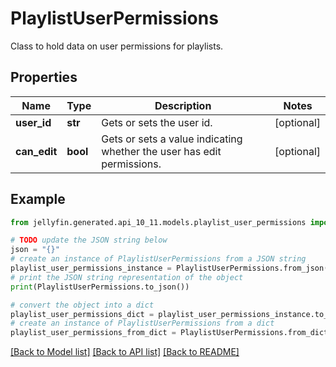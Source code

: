 # PlaylistUserPermissions

Class to hold data on user permissions for playlists.

## Properties

Name | Type | Description | Notes
------------ | ------------- | ------------- | -------------
**user_id** | **str** | Gets or sets the user id. | [optional] 
**can_edit** | **bool** | Gets or sets a value indicating whether the user has edit permissions. | [optional] 

## Example

```python
from jellyfin.generated.api_10_11.models.playlist_user_permissions import PlaylistUserPermissions

# TODO update the JSON string below
json = "{}"
# create an instance of PlaylistUserPermissions from a JSON string
playlist_user_permissions_instance = PlaylistUserPermissions.from_json(json)
# print the JSON string representation of the object
print(PlaylistUserPermissions.to_json())

# convert the object into a dict
playlist_user_permissions_dict = playlist_user_permissions_instance.to_dict()
# create an instance of PlaylistUserPermissions from a dict
playlist_user_permissions_from_dict = PlaylistUserPermissions.from_dict(playlist_user_permissions_dict)
```
[[Back to Model list]](../README.md#documentation-for-models) [[Back to API list]](../README.md#documentation-for-api-endpoints) [[Back to README]](../README.md)


